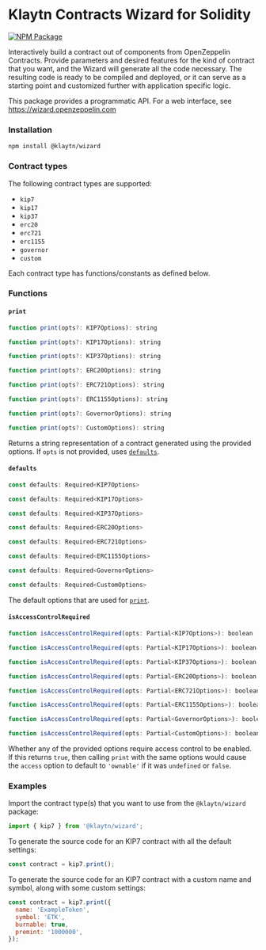 # Klaytn Contracts Wizard for Solidity

[![NPM Package](https://img.shields.io/npm/v/@klaytn/wizard?color=%234e5de4)](https://www.npmjs.com/package/@klaytn/wizard)

Interactively build a contract out of components from OpenZeppelin Contracts. Provide parameters and desired features for the kind of contract that you want, and the Wizard will generate all the code necessary. The resulting code is ready to be compiled and deployed, or it can serve as a starting point and customized further with application specific logic.

This package provides a programmatic API. For a web interface, see https://wizard.openzeppelin.com

### Installation

`npm install @klaytn/wizard`

### Contract types

The following contract types are supported:
- `kip7`
- `kip17`
- `kip37`
- `erc20`
- `erc721`
- `erc1155`
- `governor`
- `custom`

Each contract type has functions/constants as defined below.

### Functions

#### `print`
```js
function print(opts?: KIP7Options): string
```
```js
function print(opts?: KIP17Options): string
```
```js
function print(opts?: KIP37Options): string
```
```js
function print(opts?: ERC20Options): string
```
```js
function print(opts?: ERC721Options): string
```
```js
function print(opts?: ERC1155Options): string
```
```js
function print(opts?: GovernorOptions): string
```
```js
function print(opts?: CustomOptions): string
```
Returns a string representation of a contract generated using the provided options. If `opts` is not provided, uses [`defaults`](#defaults).

#### `defaults`
```js
const defaults: Required<KIP7Options>
```
```js
const defaults: Required<KIP17Options>
```
```js
const defaults: Required<KIP37Options>
```
```js
const defaults: Required<ERC20Options>
```
```js
const defaults: Required<ERC721Options>
```
```js
const defaults: Required<ERC1155Options>
```
```js
const defaults: Required<GovernorOptions>
```
```js
const defaults: Required<CustomOptions>
```
The default options that are used for [`print`](#print).

#### `isAccessControlRequired`
```js
function isAccessControlRequired(opts: Partial<KIP7Options>): boolean
```
```js
function isAccessControlRequired(opts: Partial<KIP17Options>): boolean
```
```js
function isAccessControlRequired(opts: Partial<KIP37Options>): boolean
```
```js
function isAccessControlRequired(opts: Partial<ERC20Options>): boolean
```
```js
function isAccessControlRequired(opts: Partial<ERC721Options>): boolean
```
```js
function isAccessControlRequired(opts: Partial<ERC1155Options>): boolean
```
```js
function isAccessControlRequired(opts: Partial<GovernorOptions>): boolean
```
```js
function isAccessControlRequired(opts: Partial<CustomOptions>): boolean
```
Whether any of the provided options require access control to be enabled. If this returns `true`, then calling `print` with the same options would cause the `access` option to default to `'ownable'` if it was `undefined` or `false`. 

### Examples

Import the contract type(s) that you want to use from the `@klaytn/wizard` package:

```js
import { kip7 } from '@klaytn/wizard';
```

To generate the source code for an KIP7 contract with all the default settings:
```js
const contract = kip7.print();
```

To generate the source code for an KIP7 contract with a custom name and symbol, along with some custom settings:
```js
const contract = kip7.print({
  name: 'ExampleToken',
  symbol: 'ETK',
  burnable: true,
  premint: '1000000',
});
```
